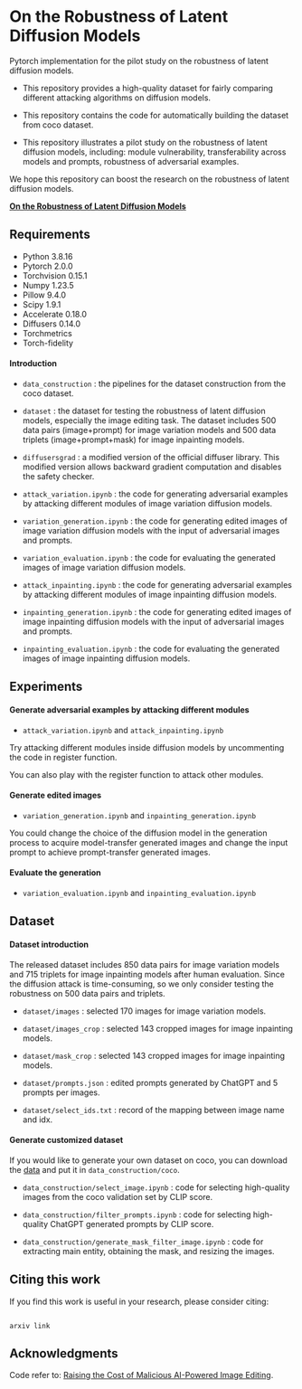 # On the Robustness of Latent Diffusion Models
Pytorch implementation for the pilot study on the robustness of latent diffusion models.

- This repository provides a high-quality dataset for fairly comparing different attacking algorithms on diffusion models.

- This repository contains the code for automatically building the dataset from coco dataset.

- This repository illustrates a pilot study on the robustness of latent diffusion models, including: module vulnerability, transferability across models and prompts, robustness of adversarial examples.

We hope this repository can boost the research on the robustness of latent diffusion models.

**[On the Robustness of Latent Diffusion Models](arxiv-link)**

## Requirements

- Python 3.8.16
- Pytorch 2.0.0
- Torchvision 0.15.1
- Numpy 1.23.5
- Pillow 9.4.0
- Scipy 1.9.1
- Accelerate 0.18.0
- Diffusers 0.14.0
- Torchmetrics
- Torch-fidelity


#### Introduction


- `data_construction` : the pipelines for the dataset construction from the coco dataset.

- `dataset` : the dataset for testing the robustness of latent diffusion models, especially the image editing task. The dataset includes 500 data pairs (image+prompt) for image variation models and 500 data triplets (image+prompt+mask) for image inpainting models.

- `diffusersgrad` : a modified version of the official diffuser library. This modified version allows backward gradient computation and disables the safety checker.

- `attack_variation.ipynb` : the code for generating adversarial examples by attacking different modules of image variation diffusion models.

- `variation_generation.ipynb` : the code for generating edited images of image variation diffusion models with the input of adversarial images and prompts.

- `variation_evaluation.ipynb` : the code for evaluating the generated images of image variation diffusion models.

- `attack_inpainting.ipynb` : the code for generating adversarial examples by attacking different modules of image inpainting diffusion models.

- `inpainting_generation.ipynb` : the code for generating edited images of image inpainting diffusion models with the input of adversarial images and prompts.

- `inpainting_evaluation.ipynb` : the code for evaluating the generated images of image inpainting diffusion models.


## Experiments


#### Generate adversarial examples by attacking different modules

- `attack_variation.ipynb` and `attack_inpainting.ipynb`

Try attacking different modules inside diffusion models by uncommenting the code in register function. 

You can also play with the register function to attack other modules.


#### Generate edited images

- `variation_generation.ipynb` and `inpainting_generation.ipynb`

You could change the choice of the diffusion model in the generation process to acquire model-transfer generated images and change the input prompt to achieve prompt-transfer generated images.


#### Evaluate the generation

- `variation_evaluation.ipynb` and `inpainting_evaluation.ipynb`


## Dataset

#### Dataset introduction

The released dataset includes 850 data pairs for image variation models and 715 triplets for image inpainting models after human evaluation. Since the diffusion attack is time-consuming, so we only consider testing the robustness on 500 data pairs and triplets.

- `dataset/images` : selected 170 images for image variation models.

- `dataset/images_crop` : selected 143 cropped images for image inpainting models.

- `dataset/mask_crop` : selected 143 cropped images for image inpainting models.

- `dataset/prompts.json` : edited prompts generated by ChatGPT and 5 prompts per images.

- `dataset/select_ids.txt` : record of the mapping between image name and idx. 


#### Generate customized dataset

If you would like to generate your own dataset on coco, you can download the [data](http://images.cocodataset.org/zips/val2017.zip) and put it in `data_construction/coco`.

- `data_construction/select_image.ipynb` : code for selecting high-quality images from the coco validation set by CLIP score.

- `data_construction/filter_prompts.ipynb` : code for selecting high-quality ChatGPT generated prompts by CLIP score.

- `data_construction/generate_mask_filter_image.ipynb` : code for extracting main entity, obtaining the mask, and resizing the images.



## Citing this work

If you find this work is useful in your research, please consider citing:

```

arxiv link

```

## Acknowledgments

Code refer to: [Raising the Cost of Malicious AI-Powered Image Editing](https://github.com/MadryLab/photoguard).
